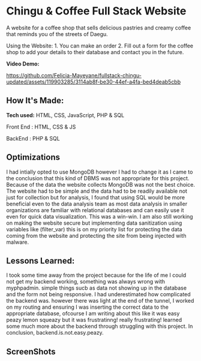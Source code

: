 # Chingu & Coffee Full Stack Website
A website for a coffee shop that sells delicious pastries and creamy coffee that reminds you of the streets of Daegu.

Using the Website: 1. You can make an order 2. Fill out a form for the coffee shop to add your details to their database and contact you in the future. 

**Video Demo:** 

https://github.com/Felicia-Mayeyane/fullstack-chingu-updated/assets/119903285/3114ab8f-be30-44ef-a4fa-bed4deab5cbb



## How It's Made:

**Tech used:** HTML, CSS, JavaScript, PHP & SQL

Front End : HTML, CSS & JS

BackEnd : PHP & SQL 

## Optimizations


I had intially opted to use MongoDB however I had to change it as I came to the conclusion that this kind of DBMS was not appropriate for this project. Because of the data the website collects MongoDB was not the best choice. The website had to be simple and the data had to be readily available not just for collection but for analysis, I found that using SQL would be more beneficial even to the data analysis team as most data analysis in smaller organizations are familiar with relational databases and can easily use it even for quick data visualization. This was a win-win. I am also still working on making the website secure but implementing data sanitization using variables like (filter_var) this is on my priority list for protecting the data coming from the website and protecting the site from being injected with malware.

## Lessons Learned:

I took some time away from the project because for the life of me I could not get my backend working, something was always wrong with myphpadmin. simple things sucb as data not showing up in the database and the form not being responsive. I had underestimated how complicated the backend was. however there was light at the end of the tunnel,  I worked on my routing and ensuring I was inserting the correct data to the appropriate database, ofcourse I am writing about this like it was easy peazy lemon squeazy but it was frustratinng! really frustrating! learned some much more about the backend through struggling with this project. In conclusion, backend.is.not.easy.peazy.

## ScreenShots
